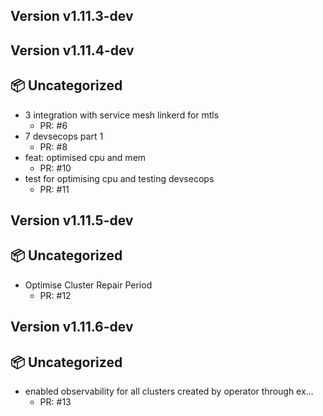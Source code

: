 ## Version v1.11.3-dev

## Version v1.11.4-dev
## 📦 Uncategorized

- 3 integration with service mesh linkerd for mtls
   - PR: #6
- 7 devsecops part 1
   - PR: #8
- feat: optimised cpu and mem
   - PR: #10
- test for optimising cpu and testing devsecops
   - PR: #11


## Version v1.11.5-dev
## 📦 Uncategorized

- Optimise Cluster Repair Period
   - PR: #12


## Version v1.11.6-dev
## 📦 Uncategorized

- enabled observability for all clusters created by operator through ex…
   - PR: #13


